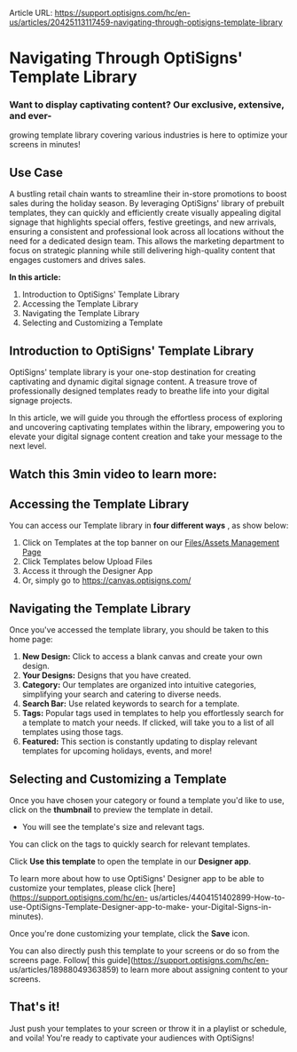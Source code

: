 Article URL: https://support.optisigns.com/hc/en-us/articles/20425113117459-navigating-through-optisigns-template-library

# Navigating Through OptiSigns' Template Library

### Want to display captivating content? Our exclusive, extensive, and ever-
growing template library covering various industries is here to optimize your
screens in minutes!

Use Case  
---  
A bustling retail chain wants to streamline their in-store promotions to boost
sales during the holiday season. By leveraging OptiSigns' library of prebuilt
templates, they can quickly and efficiently create visually appealing digital
signage that highlights special offers, festive greetings, and new arrivals,
ensuring a consistent and professional look across all locations without the
need for a dedicated design team. This allows the marketing department to
focus on strategic planning while still delivering high-quality content that
engages customers and drives sales.  
  
**In this article:**

  1. Introduction to OptiSigns' Template Library 
  2. Accessing the Template Library 
  3. Navigating the Template Library
  4. Selecting and Customizing a Template

## Introduction to OptiSigns' Template Library

OptiSigns' template library is your one-stop destination for creating
captivating and dynamic digital signage content. A treasure trove of
professionally designed templates ready to breathe life into your digital
signage projects.

In this article, we will guide you through the effortless process of exploring
and uncovering captivating templates within the library, empowering you to
elevate your digital signage content creation and take your message to the
next level.

Watch this 3min video to learn more:  
---  
  
## Accessing the Template Library

You can access our Template library in **four different ways** , as show
below:

  1. Click on Templates at the top banner on our [Files/Assets Management Page](https://app.optisigns.com/app/assetManagement)
  2. Click Templates below Upload Files
  3. Access it through the Designer App
  4. Or, simply go to https://canvas.optisigns.com/

## Navigating the Template Library

Once you've accessed the template library, you should be taken to this home
page:

  1. **New Design:** Click to access a blank canvas and create your own design.
  2. **Your Designs:** Designs that you have created.
  3. **Category:** Our templates are organized into intuitive categories, simplifying your search and catering to diverse needs.
  4. **Search Bar:** Use related keywords to search for a template.
  5. **Tags:** Popular tags used in templates to help you effortlessly search for a template to match your needs. If clicked, will take you to a list of all templates using those tags.
  6. **Featured:** This section is constantly updating to display relevant templates for upcoming holidays, events, and more!

## Selecting and Customizing a Template

Once you have chosen your category or found a template you'd like to use,
click on the **thumbnail** to preview the template in detail.

  * You will see the template's size and relevant tags.

You can click on the tags to quickly search for relevant templates.

Click **Use this template** to open the template in our **Designer app**.

To learn more about how to use OptiSigns' Designer app to be able to customize
your templates, please click [here](https://support.optisigns.com/hc/en-
us/articles/4404151402899-How-to-use-OptiSigns-Template-Designer-app-to-make-
your-Digital-Signs-in-minutes).

Once you're done customizing your template, click the **Save** icon.

You can also directly push this template to your screens or do so from the
screens page. Follow[ this guide](https://support.optisigns.com/hc/en-
us/articles/18988049363859) to learn more about assigning content to your
screens.

## That's it!

Just push your templates to your screen or throw it in a playlist or schedule,
and voila! You're ready to captivate your audiences with OptiSigns!

